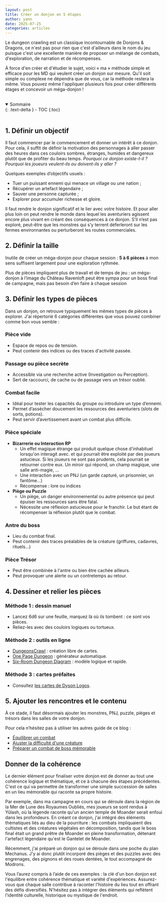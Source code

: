 ```yaml
---
layout: post
title: Créer un donjon en 5 étapes
author: yann
date: 2025-07-25
categories: articles
---
```


Le dungeon crawling est un classique incontournable de Donjons & Dragons, ce n'est pas pour rien que c'est d'ailleurs dans le nom du jeu puisque c'est une excellente manière de proposer un mélange de combats, d'exploration, de narration et de récompenses.

À force d'en créer et d'étudier le sujet, voici « ma » méthode simple et efficace pour les MD qui veulent créer un donjon sur mesure. Qu'il soit simple ou complexe ne dépendra que de vous, car la méthode restera la même. Vous pouvez même l'appliquer plusieurs fois pour créer différents étages et concevoir un méga-donjon !

<br />

<details open markdown="block">
  <summary>
    Sommaire
  </summary>
  {: .text-delta }
- TOC
{:toc}
</details>

<br />

## 1. Définir un objectif

Il faut commencer par le commencement et donner un intérêt à ce donjon. Pour cela, il suffit de définir la motivation des personnages à aller passer des heures dans ces couloirs sombres, étranges, humides et dangereux plutôt que de profiter du beau temps. *Pourquoi ce donjon existe-t-il ?* *Pourquoi les joueurs veulent-ils ou doivent-ils y aller ?*

Quelques exemples d’objectifs usuels :

- Tuer un puissant ennemi qui menace un village ou une nation ;
- Récupérer un artefact légendaire ;
- Sauver une personne capturée ;
- Explorer pour accumuler richesse et gloire.

Il faut rendre le donjon significatif et le lier avec votre histoire. Et pour aller plus loin on peut rendre le monde dans lequel les aventuriers agissent encore plus vivant en créant des conséquences à ce donjon. S’il n’est pas exploré, peut-être que les monstres qui s’y terrent déferleront sur les fermes environnantes ou perturberont les routes commerciales.

## 2. Définir la taille

Inutile de créer un méga-donjon pour chaque session : **5 à 6 pièces** à mon sens suffisent largement pour une exploration rythmée. 

Plus de pièces impliquent plus de travail et de temps de jeu : un méga-donjon à l’image du Château Ravenloft peut être sympa pour un boss final de campagne, mais pas besoin d’en faire à chaque session

## 3. Définir les types de pièces

Dans un donjon, on retrouve typiquement les mêmes types de pièces à explorer. J'ai répertorié 6 catégories différentes que vous pouvez combiner comme bon vous semble :

### Pièce vide

- Espace de repos ou de tension.
- Peut contenir des indices ou des traces d'activité passée.

### Passage ou pièce secrète

- Accessible via une recherche active (Investigation ou Perception).
- Sert de raccourci, de cache ou de passage vers un trésor oublié.

### Combat facile

- Idéal pour tester les capacités du groupe ou introduire un type d’ennemi.
- Permet d’assécher doucement les ressources des aventuriers (slots de sorts, potions).
- Peut servir d’avertissement avant un combat plus difficile.

### Pièce spéciale

- **Bizarrerie ou Interaction RP**
    - Un effet magique étrange qui produit quelque chose d'inhabituel lorsqu'on interagit avec. et qui pourrait être exploité par des joueurs astucieux. Si les joueurs ne sont pas prudents, cela pourrait se retourner contre eux. Un miroir qui répond, un champ magique, une salle anti-magie, …
    - Une interaction avec un PNJ (un garde capturé, un prisonnier, un fantôme…)
    - Récompense : lore ou indices
- **Piège ou Puzzle**
    - Un piège, un danger environnemental ou autre présence qui peut épuiser les ressources sans être fatal.
    - Nécessite une réflexion astucieuse pour le franchir. Le but étant de récompenser la réflexion plutôt que le combat.

### Antre du boss

- Lieu du combat final.
- Peut contenir des traces préalables de la créature (griffures, cadavres, rituels...)

### Pièce Trésor

- Peut être combinée à l'antre ou bien être cachée ailleurs.
- Peut provoquer une alerte ou un contretemps au retour.

## 4. Dessiner et relier les pièces

### Méthode 1 : dessin manuel

- Lancez 6d6 sur une feuille, marquez là où ils tombent : ce sont vos pièces.
- Reliez-les avec des couloirs logiques ou tortueux.

### Méthode 2 : outils en ligne

- [DungeonsCrawl](https://app.dungeonscrawl.com/) : création libre de cartes.
- [One Page Dungeon](https://watabou.github.io/one-page-dungeon/) : générateur automatique.
- [Six-Room Dungeon Diagram](https://root-devil.com/posts/bsd-mermaid-diagrammer/) : modèle logique et rapide.

### Méthode 3 : cartes préfaites

- Consultez [les cartes de Dyson Logos](https://dysonlogos.blog/maps/).

## 5. Ajouter les rencontres et le contenu

À ce stade, il faut désormais ajouter les monstres, PNJ, puzzle, pièges et trésors dans les salles de votre donjon.

Pour cela n’hésitez pas à utiliser les autres guide de ce blog :

- [Équilibrer un combat](/articles/2025/01/31/equilibrer-un-combat.html)
- [Ajuster la difficulté d'une créature](/articles/2025/02/14/ajuster-la-difficulte-creature.html)
- [Préparer un combat de boss mémorable](/articles/2025/04/12/preparer-combat-de-boss-memorable.html)

## Donner de la cohérence

Le dernier élément pour finaliser votre donjon est de donner au tout une cohérence logique et thématique, et ce à chacune des étapes précédentes. C'est ce qui va permettre de transformer une simple succession de salles en un lieu mémorable qui raconte sa propre histoire.

Par exemple, dans ma campagne en cours qui se déroule dans la région de la Mer de Lune des Royaumes Oubliés, mes joueurs se sont rendus à Yûlash, où la légende raconte qu'un ancien temple de Moander serait enfoui dans les profondeurs. En créant ce donjon, j'ai intégré des éléments thématiques liés au dieu de la pourriture : les combats impliquaient des cultistes et des créatures végétales en décomposition, tandis que le boss final était un grand prêtre de Moander en pleine transformation, détenant l'artefact légendaire qu'est le Gantelet de Moander.

Récemment, j'ai préparé un donjon qui se déroule dans une poche du plan Mechanus. J'y ai donc plutôt incorporé des pièges et des puzzles avec des engrenages, des pignons et des roues dentées, le tout accompagné de Modrons. 

Vous l’aurez compris à l’aide de ces exemples : la clé d'un bon donjon est l'équilibre entre cohérence thématique et variété d'expériences. Assurez-vous que chaque salle contribue à raconter l'histoire du lieu tout en offrant des défis diversifiés. N'hésitez pas à intégrer des éléments qui reflètent l'identité culturelle, historique ou mystique de l'endroit.
